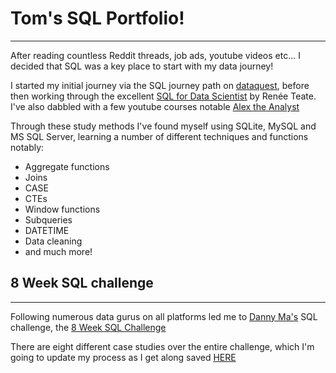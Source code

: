 # Tom's SQL Portfolio!
***

After reading countless Reddit threads, job ads, youtube videos etc... I decided that SQL was a key place to start with my data journey!

I started my initial journey via the SQL journey path on [dataquest](https://www.dataquest.io/), before then working through the excellent [SQL for Data Scientist](https://sqlfordatascientists.com/) by Renée Teate. I've also dabbled with a few youtube courses notable [Alex the Analyst](https://www.youtube.com/c/alextheanalyst)

Through these study methods I've found myself using SQLite, MySQL and MS SQL Server, learning a number of different techniques and functions notably:

- Aggregate functions
- Joins
- CASE
- CTEs
- Window functions
- Subqueries
- DATETIME
- Data cleaning
- and much more!

## 8 Week SQL challenge
***

Following numerous data gurus on all platforms led me to [Danny Ma's](https://www.linkedin.com/in/datawithdanny) SQL challenge, the [8 Week SQL Challenge](https://8weeksqlchallenge.com/)

There are eight different case studies over the entire challenge, which I'm going to update my process as I get along saved [HERE](https://github.com/TJBRocker/SQL-Portfolio/tree/main/8%20Week%20SQL%20Challenge)
